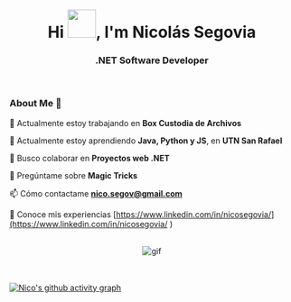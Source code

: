 <div>
  <h1 align="center">Hi <img src="https://github.com/mitul3737/mitul3737/blob/main/Wave.gif" height="50px" width="50px">, I'm Nicolás Segovia</h1>
  <h3 align="center">.NET Software Developer</h3>
</div>
<br>

  ### About Me 🚀

  🔭 Actualmente estoy trabajando en **Box Custodia de Archivos**

  🌱 Actualmente estoy aprendiendo **Java, Python y JS**, en **UTN San Rafael**

  👯 Busco colaborar en **Proyectos web .NET**

  💬 Pregúntame sobre **Magic Tricks**

  📫 Cómo contactame **nico.segov@gmail.com**

  📄 Conoce mis experiencias [https://www.linkedin.com/in/nicosegovia/](https://www.linkedin.com/in/nicosegovia/ )

<br>

<div align="center">
  <img alt="gif" src="https://cdn.discordapp.com/attachments/862063799292133377/1024762643262754857/1.gif">
</div>

<br>
<br>

[![Nico's github activity graph](https://activity-graph.herokuapp.com/graph?username=Nico-Segovia&bg_color=000000&color=3620f7&line=5a0c99&point=1adbce&area=true&hide_border=true)](https://github.com/Nico-Segovia/github-readme-activity-graph)
 
